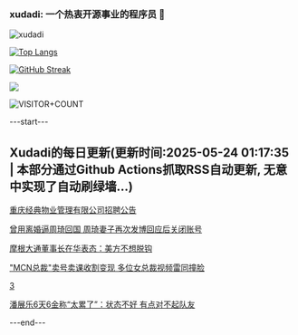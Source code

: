 ### xudadi: 一个热衷开源事业的程序员 👋

![xudadi](https://github-readme-stats-git-masterorgs-github-readme-stats-team.vercel.app/api?username=xudadi)

[![Top Langs](https://github-readme-stats.vercel.app/api/top-langs/?username=xudadi)](https://github.com/anuraghazra/github-readme-stats)

[![GitHub Streak](https://streak-stats.demolab.com?user=xudadi&locale=zh_Hans)](https://git.io/streak-stats)

![](https://raw.githubusercontent.com/xudadi/xudadi/main/assets/github-contribution-grid-snake.svg)

![VISITOR+COUNT](https://komarev.com/ghpvc/?username=xudadi&label=VISITOR+COUNT)


---start---

## Xudadi的每日更新(更新时间:2025-05-24 01:17:35 | 本部分通过Github Actions抓取RSS自动更新, 无意中实现了自动刷绿墙...)

[重庆经典物业管理有限公司招聘公告](https://www.gongkaoleida.com/article/2416124)

[曾用离婚逼周琦回国 周琦妻子再次发博回应后关闭账号](https://m.163.com/news/article/K088UBCV053469KC.html)

[摩根大通董事长在华表态：美方不想脱钩](https://m.163.com/news/article/K0849R1G0514R9OJ.html)

["MCN总裁"卖号卖课收割变现 多位女总裁视频雷同撞脸](https://m.163.com/news/article/K085QQHJ0514D3UH.html)

[3](https://m.163.com/touch/news/sub/domestic)

[潘展乐6天6金称“太累了”：状态不好 有点对不起队友](https://m.163.com/news/article/K085FQST0530JPVV.html)

---end---
